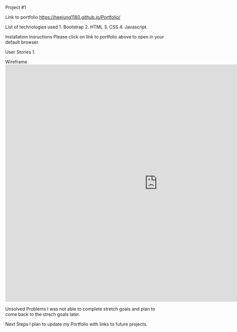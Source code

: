 Project #1

Link to portfolio https://heejung1180.github.io/Portfolio/


List of technologies used
    1. Bootstrap
    2. HTML
    3. CSS
    4. Javascript


Installation Insructions
    Please click on link to portfolio above to open in your default browser.


User Stories
    1. 



Wireframe
    <iframe src="https://docs.google.com/presentation/d/e/2PACX-1vQFCuKfNvpsCn-hIUQXfMyYhXA20aDoLD03qAXHpcmKJ4UcDkyYk6xBb6PxVib98aKSKI-mHqobDEN-/embed?start=false&loop=false&delayms=3000" frameborder="0" width="960" height="749" allowfullscreen="true" mozallowfullscreen="true" webkitallowfullscreen="true"></iframe>


Unsolved Problems
    I was not able to complete stretch goals and plan to come back to the strech goals later.


Next Steps
    I plan to update my Portfolio with links to future projects.



